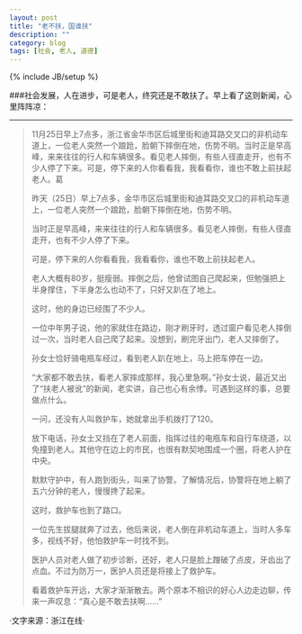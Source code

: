 ```yaml
---
layout: post
title: "老不扶，国谁扶"
description: ""
category: blog
tags: [社会, 老人, 道德]
---
```

{% include JB/setup %}

###社会发展，人在进步，可是老人，终究还是不敢扶了。早上看了这则新闻，心里阵阵凉：

***

> 11月25日早上7点多，浙江省金华市区后城里街和迪耳路交叉口的非机动车道上，一位老人突然一个踉跄，脸朝下摔倒在地，伤势不明。当时正是早高峰，来来往往的行人和车辆很多。看见老人摔倒，有些人径直走开，也有不少人停了下来。可是，停下来的人你看看我，我看看你，谁也不敢上前扶起老人。葛
> 
> 昨天（25日）早上7点多，金华市区后城里街和迪耳路交叉口的非机动车道上，一位老人突然一个踉跄，脸朝下摔倒在地，伤势不明。
> 
> 当时正是早高峰，来来往往的行人和车辆很多。看见老人摔倒，有些人径直走开，也有不少人停了下来。
> 
> 可是，停下来的人你看看我，我看看你，谁也不敢上前扶起老人。
> 
> 老人大概有80岁，挺瘦弱。摔倒之后，他曾试图自己爬起来，但勉强把上半身撑住，下半身怎么也动不了，只好又趴在了地上。
> 
> 这时，他的身边已经围了不少人。
> 
> 一位中年男子说，他的家就住在路边，刚才刷牙时，透过窗户看见老人摔倒过一次，当时老人自己爬了起来。没想到，刷完牙出门，老人又摔倒了。
> 
> 孙女士恰好骑电瓶车经过，看到老人趴在地上，马上把车停在一边。
> 
> “大家都不敢去扶，看老人家摔成那样，我心里急啊。”孙女士说，最近又出了“扶老人被讹”的新闻，老实讲，自己也心有余悸。可遇到这样的事，总要做点什么。
> 
> 一问，还没有人叫救护车，她就拿出手机拨打了120。
> 
> 放下电话，孙女士又挡在了老人前面，指挥过往的电瓶车和自行车绕道，以免撞到老人。其他守在边上的市民，也很有默契地围成一个圈，将老人护在中央。
> 
> 默默守护中，有人跑到街头，叫来了协警。了解情况后，协警将在地上躺了五六分钟的老人，慢慢搀了起来。
> 
> 这时，救护车也到了路口。
> 
> 一位先生拔腿就奔了过去，他后来说，老人倒在非机动车道上，当时人多车多，视线不好，他怕救护车一时找不到。
> 
> 医护人员对老人做了初步诊断，还好，老人只是脸上蹭破了点皮，牙齿出了点血。不过为防万一，医护人员还是将接上了救护车。
> 
> 看着救护车开远，大家才渐渐散去。两个原本不相识的好心人边走边聊，传来一声叹息：“真心是不敢去扶啊……” 

·文字来源：浙江在线·